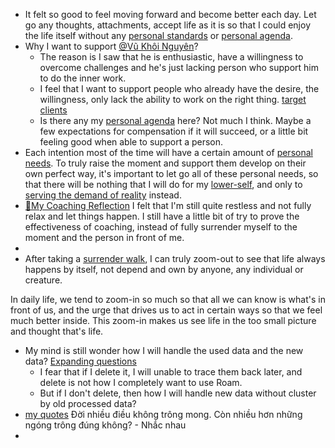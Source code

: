 - It felt so good to feel moving forward and become better each day. Let go any thoughts, attachments, accept life as it is so that I could enjoy the life itself without any [personal standards](<personal standards.md>) or [personal agenda](<personal agenda.md>). 
- Why I want to support [@Vũ Khôi Nguyên](<@Vũ Khôi Nguyên.md>)?
    - The reason is I saw that he is enthusiastic, have a willingness to overcome challenges and he's just lacking person who support him to do the inner work.
    - I feel that I want to support people who already have the desire, the willingness, only lack the ability to work on the right thing. [target clients](<target clients.md>)
    - Is there any my [personal agenda](<personal agenda.md>) here? Not much I think. Maybe a few expectations for compensation if it will succeed, or a little bit feeling good when able to support a person.
- Each intention most of the time will have a certain amount of [personal needs](<personal needs.md>). To truly raise the moment and support them develop on their own perfect way, it's important to let go all of these personal needs, so that there will be nothing that I will do for my [lower-self](<lower-self.md>), and only to [serving the demand of reality](<serving the demand of reality.md>) instead.
- [🌱My Coaching Reflection](<🌱My Coaching Reflection.md>) I felt that I'm still quite restless and not fully relax and let things happen. I still have a little bit of try to prove the effectiveness of coaching, instead of fully surrender myself to the moment and the person in front of me.
- 
- After taking a [surrender walk](<surrender walk.md>), I can truly zoom-out to see that life always happens by itself, not depend and own by anyone, any individual or creature. 

In daily life, we tend to zoom-in so much so that all we can know is what's in front of us, and the urge that drives us to act in certain ways so that we feel much better inside. This zoom-in makes us see life in the too small picture and thought that's life.
- My mind is still wonder how I will handle the used data and the new data? [Expanding questions](<Expanding questions.md>)
    - I fear that if I delete it, I will unable to trace them back later, and delete is not how I completely want to use Roam.
    - But if I don't delete, then how I will handle new data without cluster by old processed data?
- [my quotes](<my quotes.md>)
Đời nhiều điều không trông mong. 
Còn nhiều hơn những ngóng trông đúng không? - Nhắc nhau
- 
